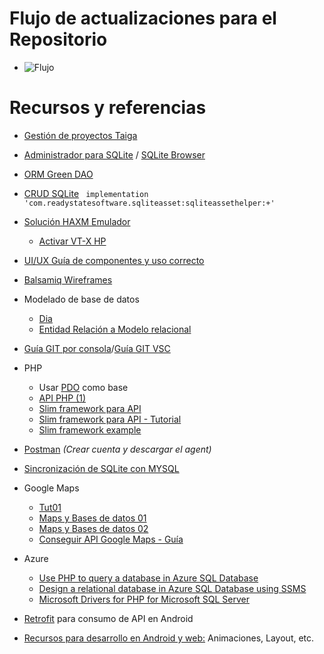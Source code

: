 # Flujo de actualizaciones para el Repositorio

- ![Flujo](https://imgtr.ee/images/2023/03/03/o7qRU.png)


# Recursos y referencias

- [Gestión de proyectos Taiga](https://www.taiga.io/)

- [Administrador para SQLite](http://sqliteadmin.orbmu2k.de/) / [SQLite Browser](https://sqlitebrowser.org/)

- [ORM Green DAO](https://greenrobot.org/greendao/)

- [CRUD SQLite](https://www.youtube.com/watch?v=9t8VVWebRFM) 
```  implementation 'com.readystatesoftware.sqliteasset:sqliteassethelper:+' ```

- [Solución HAXM Emulador](https://www.tektutorialshub.com/android-studio/haxm-installation-failed-install-intel-haxm-in-windows/)
  - [Activar VT-X HP](https://support.hp.com/us-en/document/ish_5637142-5637191-16)


- [UI/UX Guía de componentes y uso correcto](https://drive.google.com/drive/folders/1SorulSjjt3Unn0g7rVZVaNJtE4456jpx?usp=sharing)

- [Balsamiq Wireframes](https://drive.google.com/drive/folders/1RnTtgiDlDYTQ6Km8oY3OBnUv8dRByaxA?usp=share_link) 

- Modelado de base de datos
  - [Dia](http://dia-installer.de/download/index.html.en)
  - [Entidad Relación a Modelo relacional](https://drive.google.com/file/d/1sA0IAXarQatxHzqCi-wYQxgzxZkT9M3P/view)
  
- [Guía GIT por consola](https://axelandrade21.github.io/web/guiagit/#/Intro)/[Guía GIT VSC](https://drive.google.com/file/d/1oIQpLqiR-MPKF--p_IX455OUxQGoZfhJ/view)

- PHP 
  - Usar [PDO](https://www.phptutorial.net/php-pdo/) como base
  - [API PHP (1) ](https://www.webslesson.info/2018/05/how-to-make-simple-crud-rest-api-in-php-with-mysql.html)
  - [Slim framework para API ](https://www.slimframework.com/) 
  - [Slim framework para API - Tutorial ](http://www.extradrm.com/?p=2624) 
  - [Slim framework example](https://github.com/ccoenraets/wine-cellar-php)

- [Postman](https://www.postman.com/)
*(Crear cuenta y descargar el agent)*

- [Sincronización de SQLite con MYSQL](https://www.youtube.com/watch?v=spxXqa_rp44&list=PLshdtb5UWjSr1_Iv24CxErTF8N7UBaIP1)

- Google Maps 
  - [Tut01](https://www.youtube.com/watch?v=KUgSEONnLdc)
  - [Maps y Bases de datos 01](http://wptrafficanalyzer.in/blog/storing-and-retrieving-locations-in-sqlite-from-google-maps-android-api-v2/)
  - [Maps y Bases de datos 02](http://www.androidtrainee.com/storing-and-retrieving-locations-in-sqlite-from-google-maps-android-api-v2/)
  - [Conseguir API Google Maps - Guía](https://developers.google.com/maps/documentation/android-sdk/start?hl=es-419)

- Azure
  - [Use PHP to query a database in Azure SQL Database](https://learn.microsoft.com/en-us/azure/azure-sql/database/connect-query-php?view=)
  - [Design a relational database in Azure SQL Database using SSMS](https://learn.microsoft.com/en-us/azure/azure-sql/database/design-first-database-tutorial?view=azuresql)
  - [Microsoft Drivers for PHP for Microsoft SQL Server](https://github.com/Microsoft/msphpsql/)

- [Retrofit](https://www.youtube.com/watch?v=eGvfY_rHJGo&list=PLk7v1Z2rk4hhGfJw-IQCm6kjywmuJX4Rh&index=4) para consumo de API en Android

- [Recursos para desarrollo en Android y web:](https://axelandrade21.github.io/web/consoletoolbox/#moviles) Animaciones, Layout, etc.
